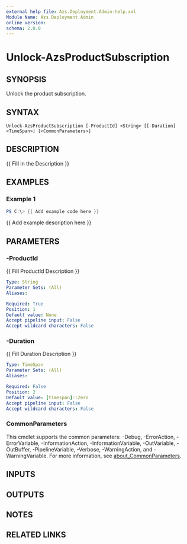 ```yaml
---
external help file: Azs.Deployment.Admin-help.xml
Module Name: Azs.Deployment.Admin
online version:
schema: 2.0.0
---
```


# Unlock-AzsProductSubscription

## SYNOPSIS
Unlock the product subscription.

## SYNTAX

```
Unlock-AzsProductSubscription [-ProductId] <String> [[-Duration] <TimeSpan>] [<CommonParameters>]
```

## DESCRIPTION
{{ Fill in the Description }}

## EXAMPLES

### Example 1
```powershell
PS C:\> {{ Add example code here }}
```

{{ Add example description here }}

## PARAMETERS

### -ProductId
{{ Fill ProductId Description }}

```yaml
Type: String
Parameter Sets: (All)
Aliases:

Required: True
Position: 1
Default value: None
Accept pipeline input: False
Accept wildcard characters: False
```

### -Duration
{{ Fill Duration Description }}

```yaml
Type: TimeSpan
Parameter Sets: (All)
Aliases:

Required: False
Position: 2
Default value: [timespan]::Zero
Accept pipeline input: False
Accept wildcard characters: False
```

### CommonParameters
This cmdlet supports the common parameters: -Debug, -ErrorAction, -ErrorVariable, -InformationAction, -InformationVariable, -OutVariable, -OutBuffer, -PipelineVariable, -Verbose, -WarningAction, and -WarningVariable. For more information, see [about_CommonParameters](http://go.microsoft.com/fwlink/?LinkID=113216).

## INPUTS

## OUTPUTS

## NOTES

## RELATED LINKS
